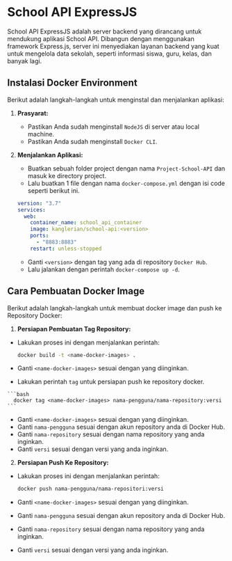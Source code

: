 # School API ExpressJS

School API ExpressJS adalah server backend yang dirancang untuk mendukung aplikasi School API. Dibangun dengan menggunakan framework Express.js, server ini menyediakan layanan backend yang kuat untuk mengelola data sekolah, seperti informasi siswa, guru, kelas, dan banyak lagi.

## Instalasi Docker Environment

Berikut adalah langkah-langkah untuk menginstal dan menjalankan aplikasi:

1. **Prasyarat:**

   - Pastikan Anda sudah menginstall `NodeJS` di server atau local machine.
   - Pastikan Anda sudah menginstall `Docker CLI`.

2. **Menjalankan Aplikasi:**

   - Buatkan sebuah folder project dengan nama `Project-School-API` dan masuk ke directory project.
   - Lalu buatkan 1 file dengan nama `docker-compose.yml` dengan isi code seperti berikut ini.


   ```yml
   version: "3.7"
   services:
     web:
       container_name: school_api_container
       image: kanglerian/school-api:<version>
       ports:
         - "8883:8883"
       restart: unless-stopped
   ```

   - Ganti `<version>` dengan tag yang ada di repository `Docker Hub`.
   - Lalu jalankan dengan perintah `docker-compose up -d`.

## Cara Pembuatan Docker Image

Berikut adalah langkah-langkah untuk membuat docker image dan push ke Repository Docker:

1. **Persiapan Pembuatan Tag Repository:**

  - Lakukan proses ini dengan menjalankan perintah:


    ```bash
    docker build -t <name-docker-images> .
    ```

   - Ganti `<name-docker-images>` sesuai dengan yang diinginkan.
   - Lakukan perintah `tag` untuk persiapan push ke repository docker.


    ```bash
      docker tag <name-docker-images> nama-pengguna/nama-repository:versi
    ```

  - Ganti `<name-docker-images>` sesuai dengan yang diinginkan.
  - Ganti `nama-pengguna` sesuai dengan akun repository anda di Docker Hub.
  - Ganti `nama-repository` sesuai dengan nama repository yang anda inginkan.
  - Ganti `versi` sesuai dengan versi yang anda inginkan.

2. **Persiapan Push Ke Repository:**

  - Lakukan proses ini dengan menjalankan perintah:


    ```bash
    docker push nama-pengguna/nama-repositori:versi
    ```

  - Ganti `<name-docker-images>` sesuai dengan yang diinginkan.
  - Ganti `nama-pengguna` sesuai dengan akun repository anda di Docker Hub.
  - Ganti `nama-repository` sesuai dengan nama repository yang anda inginkan.
  - Ganti `versi` sesuai dengan versi yang anda inginkan.